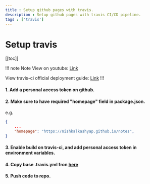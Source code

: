 ```yaml
---
title : Setup github pages with travis.
description : Setup github pages with travis CI/CD pipeline.
tags : ['travis']
---
```


# Setup travis

[[toc]]

!!! note Note
View on youtube: [Link](https://www.youtube.com/watch?v=SKXkC4SqtRk)

View travis-ci official deployment guide: [Link](https://docs.travis-ci.com/user/deployment/pages/)
!!!

#### 1. Add a personal access token on github.

#### 2. Make sure to have required "homepage" field in package.json.
e.g.
```json
{
    ...
    "homepage": "https://nishkalkashyap.github.io/notes",
}
```

#### 3. Enable build on travis-ci, and add personal access token in environment variables.

#### 4. Copy base .travis.yml fron [here](/config-files/travis-github-pages.md)

#### 5. Push code to repo.